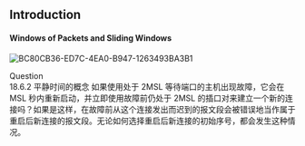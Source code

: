## Introduction
#### Windows of Packets and Sliding Windows
![BC80CB36-ED7C-4EA0-B947-1263493BA3B1](https://user-images.githubusercontent.com/46720890/120923452-30a5d080-c701-11eb-927b-36ed049a7cb2.png)


Question  
18.6.2 平静时间的概念
  如果使用处于 2MSL 等待端口的主机出现故障，它会在 MSL 秒内重新启动，并立即使用故障前仍处于 2MSL 的插口对来建立一个新的连接吗？如果是这样，在故障前从这个连接发出而迟到的报文段会被错误地当作属于重启后新连接的报文段。无论如何选择重启后新连接的初始序号，都会发生这种情况。

